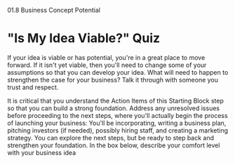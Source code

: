 01.8 Business Concept Potential

# "Is My Idea Viable?" Quiz

If your idea is viable or has potential, you're in a great place to move forward. If it isn't yet viable, then you'll need to change some of your assumptions so that you can develop your idea. What will need to happen to strengthen the case for your business? Talk it through with someone you trust and respect.

It is critical that you understand the Action Items of this Starting Block step so that you can build a strong foundation. Address any unresolved issues before proceeding to the next steps, where you'll actually begin the process of launching your business: You'll be incorporating, writing a business plan, pitching investors (if needed), possibly hiring staff, and creating a marketing strategy. You can explore the next steps, but be ready to step back and strengthen your foundation. In the box below, describe your comfort level with your business idea


